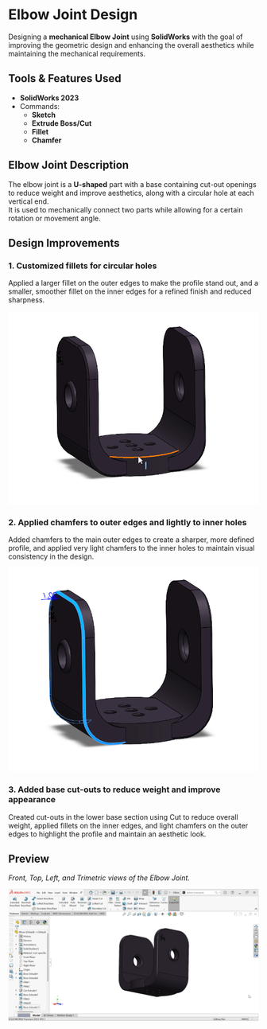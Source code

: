 # Elbow Joint Design
Designing a **mechanical Elbow Joint** using **SolidWorks** with the goal of improving the geometric design and enhancing the overall aesthetics while maintaining the mechanical requirements.

## Tools & Features Used
- **SolidWorks 2023**  
- Commands:  
  - **Sketch**  
  - **Extrude Boss/Cut**  
  - **Fillet**  
  - **Chamfer**
 
## Elbow Joint Description
The elbow joint is a **U-shaped** part with a base containing cut-out openings to reduce weight and improve aesthetics, along with a circular hole at each vertical end.  
It is used to mechanically connect two parts while allowing for a certain rotation or movement angle.

## Design Improvements

### 1. Customized fillets for circular holes
Applied a larger fillet on the outer edges to make the profile stand out, and a smaller, smoother fillet on the inner edges for a refined finish and reduced sharpness.

![fillet](fillet.gif)

### 2. Applied chamfers to outer edges and lightly to inner holes
Added chamfers to the main outer edges to create a sharper, more defined profile, and applied very light chamfers to the inner holes to maintain visual consistency in the design.

![chamfer](chamfer.gif)

### 3. Added base cut-outs to reduce weight and improve appearance
Created cut-outs in the lower base section using Cut to reduce overall weight, applied fillets on the inner edges, and light chamfers on the outer edges to highlight the profile and maintain an aesthetic look.


## Preview
*Front, Top, Left, and Trimetric views of the Elbow Joint.*

![Elbow](Elbow.gif)

